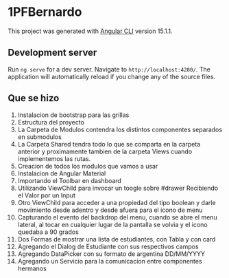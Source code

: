 # 1PFBernardo

This project was generated with [Angular CLI](https://github.com/angular/angular-cli) version 15.1.1.

## Development server

Run `ng serve` for a dev server. Navigate to `http://localhost:4200/`. The application will automatically reload if you change any of the source files.

## Que se hizo
1. Instalacion de bootstrap para las grillas
2. Estructura del proyecto
  1. La Carpeta de Modulos contendra los distintos componentes separados en submodulos
  2. La Carpeta Shared tendra todo lo que se comparta en la carpeta anterior y proximamente tambien de la carpeta Views cuando implementemos las rutas.
3. Creacion de todos los modulos que vamos a usar 
4. Instalacion de Angular Material 
5. Importando el Toolbar en dashboard 
6. Utilizando ViewChild para invocar un toogle sobre #drawer Recibiendo el Valor por un Input
7. Otro ViewChild para acceder a una propiedad del tipo boolean y darle movimiento desde adentro y desde afuera para el icono de menu
8. Capturando el evento del backdrop del menu,  cuando se abre el menu lateral, al tocar en cualquier lugar de la pantalla se volvia y el icono quedaba a 90 grados 
9. Dos Formas de mostrar una lista de estudiantes, con Tabla y con card
10. Agregando el Dialog de Estudiante con sus respectivos campos
11. Agregando DataPicker con su formato de argentina DD/MM/YYYY
12. Agregando un Servicio para la comunicacion entre componentes hermanos


